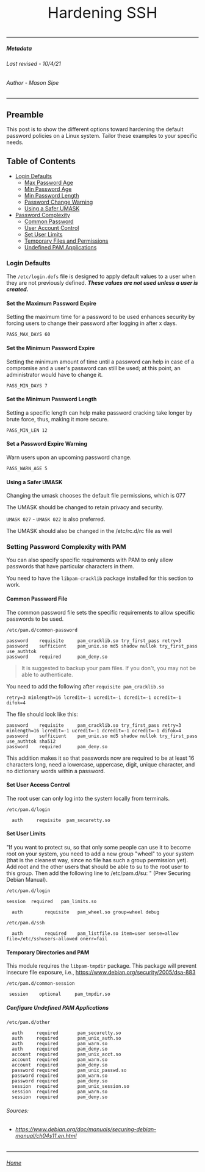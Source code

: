 <p style="text-align: center; font-size: 40px;">Hardening SSH</p>

---

##### Metadata

###### Last revised - 10/4/21

###### Author       - Mason Sipe

---
## Preamble

This post is to show the different options toward hardening the default password policies on a Linux system. Tailor these examples to your specific needs.


## Table of Contents

- [Login Defaults](#login-defaults)
    - [Max Password Age](#set-the-maximum-password-expire)
    - [Min Password Age](#set-the-minimum-password-expire)
    - [Min Password Length](#set-the-minimum-password-length)
    - [Password Change Warning](#set-a-password-expire-warning)
    - [Using a Safer UMASK](#using-a-safer-umask)
- [Password Complexity](#setting-password-complexity-with-pam)
    - [Common Password](#common-password-file)
    - [User Account Control](#set-user-access-control)
    - [Set User Limits](#set-user-limits)
    - [Temporary Files and Permissions](#temporary-directories-and-pam)
    - [Undefined PAM Applications](#configure-undefined-pam-applications)
### Login Defaults

The `/etc/login.defs` file is designed to apply default values to a user when they are not previously defined. ***These values are not used unless a user is created.***

#### Set the Maximum Password Expire

Setting the maximum time for a password to be used enhances security by forcing users to change their password after logging in after x days.

`PASS_MAX_DAYS 60`

#### Set the Minimum Password Expire

Setting the minimum amount of time until a password can help in case of a compromise and a user's password can still be used; at this point, an administrator would have to change it. 

`PASS_MIN_DAYS 7`

#### Set the Minimum Password Length

Setting a specific length can help make password cracking take longer by brute force, thus, making it more secure.

`PASS_MIN_LEN 12`

#### Set a Password Expire Warning

Warn users upon an upcoming password change.

`PASS_WARN_AGE 5`

#### Using a Safer UMASK

Changing the umask chooses the default file permissions, which is 077

The UMASK should be changed to retain privacy and security.

`UMASK 027` - `UMASK 022` is also preferred.

The UMASK should also be changed in the /etc/rc.d/rc file as well


### Setting Password Complexity with PAM

You can also specify specific requirements with PAM to only allow passwords that have particular characters in them.

You need to have the `libpam-cracklib` package installed for this section to work.  

#### Common Password File

The common password file sets the specific requirements to allow specific passwords to be used.

`/etc/pam.d/common-password`


```
password    requisite     pam_cracklib.so try_first_pass retry=3
password    sufficient    pam_unix.so md5 shadow nullok try_first_pass use_authtok
password    required      pam_deny.so
```

> It is suggested to backup your pam files. If you don't, you may not be able to authenticate.


You need to add the following after `requisite pam_cracklib.so`

`retry=3 minlength=16 lcredit=-1 ucredit=-1 dcredit=-1 ocredit=-1 difok=4`

The file should look like this:

```
password    requisite     pam_cracklib.so try_first_pass retry=3 minlength=16 lcredit=-1 ucredit=-1 dcredit=-1 ocredit=-1 difok=4
password    sufficient    pam_unix.so md5 shadow nullok try_first_pass use_authtok sha512
password    required      pam_deny.so
```

This addition makes it so that passwords now are required to be at least 16 characters long, need a lowercase, uppercase, digit, unique character, and no dictionary words within a password. 

#### Set User Access Control

The root user can only log into the system locally from terminals.

`/etc/pam.d/login`

`  auth     requisite  pam_securetty.so`


#### Set User Limits

"If you want to protect su, so that only some people can use it to become root on your system, you need to add a new group "wheel" to your system (that is the cleanest way, since no file has such a group permission yet). Add root and the other users that should be able to su to the root user to this group. Then add the following line to /etc/pam.d/su: " (Prev Securing Debian Manual).

`/etc/pam.d/login`

`session  required   pam_limits.so`

`  auth        requisite   pam_wheel.so group=wheel debug`


`/etc/pam.d/ssh`

`  auth        required    pam_listfile.so item=user sense=allow file=/etc/sshusers-allowed onerr=fail`

#### Temporary Directories and PAM

This module requires the `libpam-tmpdir` package. This package will prevent insecure file exposure, i.e., https://www.debian.org/security/2005/dsa-883

`/etc/pam.d/common-session`

` session    optional     pam_tmpdir.so`


##### Configure Undefined PAM Applications

`/etc/pam.d/other`

```
  auth     required       pam_securetty.so
  auth     required       pam_unix_auth.so
  auth     required       pam_warn.so
  auth     required       pam_deny.so
  account  required       pam_unix_acct.so
  account  required       pam_warn.so
  account  required       pam_deny.so
  password required       pam_unix_passwd.so
  password required       pam_warn.so
  password required       pam_deny.so
  session  required       pam_unix_session.so
  session  required       pam_warn.so
  session  required       pam_deny.so
```


###### Sources:

- ###### https://www.debian.org/doc/manuals/securing-debian-manual/ch04s11.en.html

---

###### [Home](https://mksipe.github.io/mksipe/)